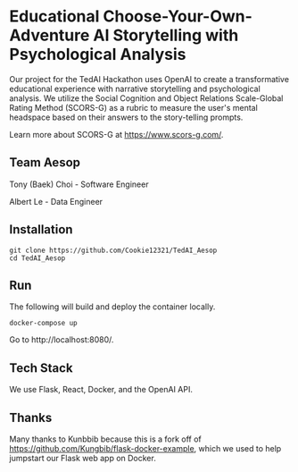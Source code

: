# Educational Choose-Your-Own-Adventure AI Storytelling with Psychological Analysis

Our project for the TedAI Hackathon uses OpenAI to create a transformative educational experience with narrative storytelling and psychological analysis. We utilize the Social Cognition and Object Relations Scale-Global Rating Method (SCORS-G) as a rubric to measure the user's mental headspace based on their answers to the story-telling prompts.

Learn more about SCORS-G at https://www.scors-g.com/.

## Team Aesop

Tony (Baek) Choi - Software Engineer

Albert Le - Data Engineer

## Installation

```
git clone https://github.com/Cookie12321/TedAI_Aesop
cd TedAI_Aesop
```

## Run

The following will build and deploy the container locally.

```
docker-compose up
```

Go to http://localhost:8080/.

## Tech Stack

We use Flask, React, Docker, and the OpenAI API.

## Thanks

Many thanks to Kunbbib because this is a fork off of https://github.com/Kungbib/flask-docker-example, which we used to help jumpstart our Flask web app on Docker.

